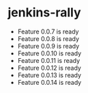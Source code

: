 # jenkins-rally
 - Feature 0.0.7 is ready
 - Feature 0.0.8 is ready
 - Feature 0.0.9 is ready
 - Feature 0.0.10 is ready
 - Feature 0.0.11 is ready
 - Feature 0.0.12 is ready
 - Feature 0.0.13 is ready
 - Feature 0.0.14 is ready
